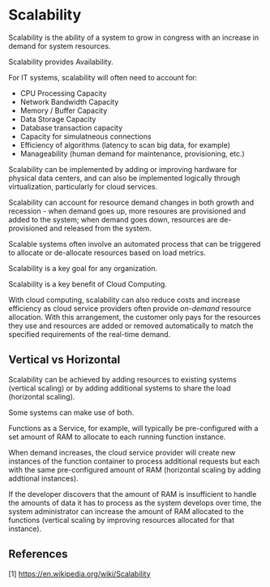 # Scalability

Scalability is the ability of a system to grow in congress with an increase in demand for system resources.

Scalability provides Availability.

For IT systems, scalability will often need to account for:

* CPU Processing Capacity
* Network Bandwidth Capacity
* Memory / Buffer Capacity
* Data Storage Capacity
* Database transaction capacity
* Capacity for simulatneous connections
* Efficiency of algorithms (latency to scan big data, for example)
* Manageability (human demand for maintenance, provisioning, etc.)

Scalability can be implemented by adding or improving hardware for physical data centers, and can also be implemented logically through virtualization, particularly for cloud services.

Scalability can account for resource demand changes in both growth and recession - when demand goes up, more resoures are provisioned and added to the system; when demand goes down, resources are de-provisioned and released from the system.

Scalable systems often involve an automated process that can be triggered to allocate or de-allocate resources based on load metrics.

Scalability is a key goal for any organization.

Scalability is a key benefit of Cloud Computing.

With cloud computing, scalability can also reduce costs and increase efficiency as cloud service providers often provide *on-demand* resource allocation. With this arrangement, the customer only pays for the resources they use and resources are added or removed automatically to match the specified requirements of the real-time demand.

## Vertical vs Horizontal

Scalability can be achieved by adding resources to existing systems (vertical scaling) or by adding additional systems to share the load (horizontal scaling).

Some systems can make use of both. 

Functions as a Service, for example, will typically be pre-configured with a set amount of RAM to allocate to each running function instance. 

When demand increases, the cloud service provider will create new instances of the function container to process additional requests but each with the same pre-configured amount of RAM (horizontal scaling by adding addtional instances). 

If the developer discovers that the amount of RAM is insufficient to handle the amounts of data it has to process as the system develops over time, the system administrator can increase the amount of RAM allocated to the functions (vertical scaling by improving resources allocated for that instance).

## References

[1] https://en.wikipedia.org/wiki/Scalability